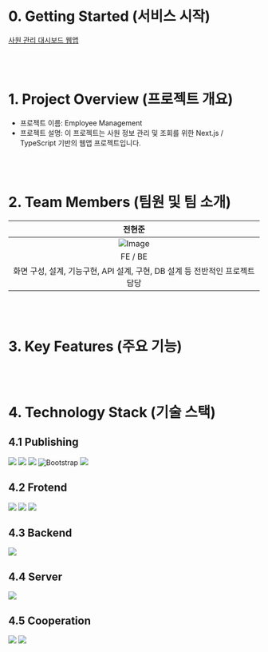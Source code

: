 
# 0. Getting Started (서비스 시작)
 <a href="https://movie-finder-ahqzpeg0u-isolates-projects.vercel.app/](https://employee-management-dashboard-mauve.vercel.app/" > 사원 관리 대시보드 웹앱 <a/>

<br/>
<br/>

# 1. Project Overview (프로젝트 개요)
- 프로젝트 이름: Employee Management
- 프로젝트 설명: 이 프로젝트는 사원 정보 관리 및 조회를 위한 Next.js / TypeScript 기반의 웹앱 프로젝트입니다.
  <!--  검색창과 장르 필터, 인기·최신 영화 탭을 통해 사용자 UX 흐름을 고려했으며, 실시간 API fetch 및 간단한 라우팅 구조를 구현했습니다. -->

<br/>
<br/>

# 2. Team Members (팀원 및 팀 소개)
| 전현준 |
|:------:|
| ![Image](https://github.com/user-attachments/assets/b97c1b7c-51b2-496b-a2a8-97cbdd1fd32e) |
| FE / BE |
| 화면 구성, 설계, 기능구현, API 설계, 구현, DB 설계 등 전반적인 프로젝트 담당 |

<br/>
<br/>

# 3. Key Features (주요 기능)
<!--
- **메인 페이지**:
  - MovieFinder의 메인 페이지 입니다.
  - 사용자가 관심 가질만한 영화 정보를 보기 쉽게 제공합니다.

- **인기영화**:
  - TMDB 내 인기도 알고리즘과 영화의 평점을 종합하여 선별된 인기영화 정보를 제공합니다.

- **최신영화**:
  - TMDB 내 평점 알고리즘과 영화 출시일 순으로 정렬된 최신영화 정보를 제공합니다.

- **영화 상세정보**:
  - 영화의 출시일, 평점, 장르와 줄거리 등을 간략하게 제공합니다.

- **영화검색**:
  - 영화 제목을 통하여 검색하고자 하는 영화를 쉽게 찾을 수 있습니다.
  
- **즐겨찾기**:
  - 마음에 드는 영화를 즐겨찾기 할 수 있으며, 즐겨찾기 탭을 통하여 등록한 영화들을 확인할 수 있습니다.
  - 즐겨찾기 기능은 회원 로그인을 한 이후에 사용 가능합니다.
     -->
<br/>
<br/>


# 4. Technology Stack (기술 스택)
## 4.1 Publishing
<img src="https://img.shields.io/badge/html5-E34F26?style=for-the-badge&logo=html5&logoColor=white"> <img src="https://img.shields.io/badge/css3-1572B6?style=for-the-badge&logo=css&logoColor=white"> <img src="https://img.shields.io/badge/TailwindCSS-06B6D4?style=for-the-badge&logo=TailwindCSS&logoColor=white"/> ![Bootstrap](https://img.shields.io/badge/bootstrap-%238511FA.svg?style=for-the-badge&logo=bootstrap&logoColor=white) <img src="https://img.shields.io/badge/fontawesome-538DD7?style=for-the-badge&logo=fontawesome&logoColor=white"/>

## 4.2 Frotend
<img src="https://img.shields.io/badge/typescript-3178C6?style=for-the-badge&logo=typescript&logoColor=white"> <img src="https://img.shields.io/badge/react-61DAFB?style=for-the-badge&logo=react&logoColor=black">  <img src="https://img.shields.io/badge/Next.js-000000?style=for-the-badge&logo=Next.js&logoColor=white"/>  

## 4.3 Backend
<img src="https://img.shields.io/badge/Next.js-000000?style=for-the-badge&logo=Next.js&logoColor=white"/>

## 4.4 Server
<img src="https://img.shields.io/badge/MongoDB-47A248?style=for-the-badge&logo=MongoDB&logoColor=white"/>

## 4.5 Cooperation
<img src="https://img.shields.io/badge/Git-F05032?style=for-the-badge&logo=git&logoColor=white"/>   <img src="https://img.shields.io/badge/GitHub-181717?style=for-the-badge&logo=GitHub&logoColor=white"/> 

<br/>
